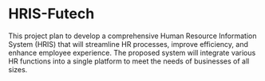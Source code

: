 # HRIS-Futech
This project  plan to develop a comprehensive Human Resource Information System (HRIS) that will streamline HR processes, improve efficiency, and enhance employee experience. The proposed system will integrate various HR functions into a single platform to meet the needs of businesses of all sizes. 
